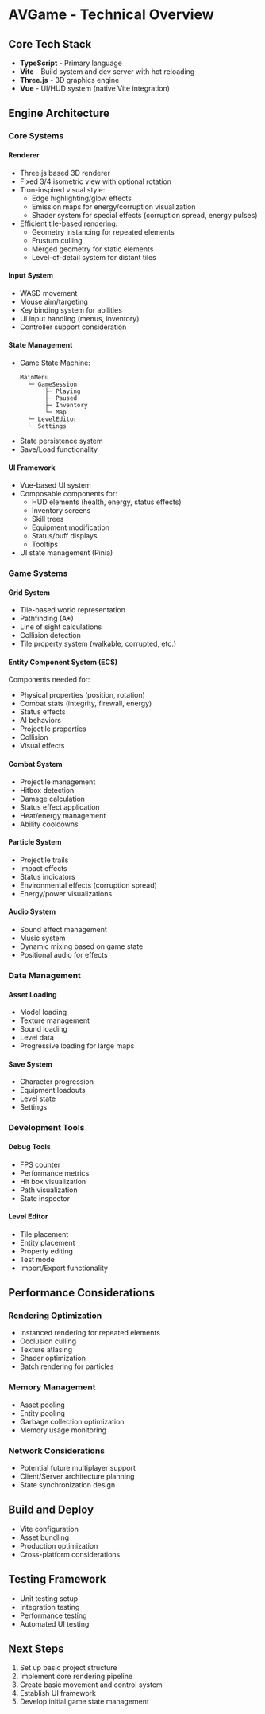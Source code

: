 # AVGame - Technical Overview

## Core Tech Stack
- **TypeScript** - Primary language
- **Vite** - Build system and dev server with hot reloading
- **Three.js** - 3D graphics engine
- **Vue** - UI/HUD system (native Vite integration)

## Engine Architecture

### Core Systems

#### Renderer
- Three.js based 3D renderer
- Fixed 3/4 isometric view with optional rotation
- Tron-inspired visual style:
  - Edge highlighting/glow effects
  - Emission maps for energy/corruption visualization
  - Shader system for special effects (corruption spread, energy pulses)
- Efficient tile-based rendering:
  - Geometry instancing for repeated elements
  - Frustum culling
  - Merged geometry for static elements
  - Level-of-detail system for distant tiles

#### Input System
- WASD movement
- Mouse aim/targeting
- Key binding system for abilities
- UI input handling (menus, inventory)
- Controller support consideration

#### State Management
- Game State Machine:
  ```
  MainMenu
    └─ GameSession
         ├─ Playing
         ├─ Paused
         ├─ Inventory
         └─ Map
    └─ LevelEditor
    └─ Settings
  ```
- State persistence system
- Save/Load functionality

#### UI Framework
- Vue-based UI system
- Composable components for:
  - HUD elements (health, energy, status effects)
  - Inventory screens
  - Skill trees
  - Equipment modification
  - Status/buff displays
  - Tooltips
- UI state management (Pinia)

### Game Systems

#### Grid System
- Tile-based world representation
- Pathfinding (A*)
- Line of sight calculations
- Collision detection
- Tile property system (walkable, corrupted, etc.)

#### Entity Component System (ECS)
Components needed for:
- Physical properties (position, rotation)
- Combat stats (integrity, firewall, energy)
- Status effects
- AI behaviors
- Projectile properties
- Collision
- Visual effects

#### Combat System
- Projectile management
- Hitbox detection
- Damage calculation
- Status effect application
- Heat/energy management
- Ability cooldowns

#### Particle System
- Projectile trails
- Impact effects
- Status indicators
- Environmental effects (corruption spread)
- Energy/power visualizations

#### Audio System
- Sound effect management
- Music system
- Dynamic mixing based on game state
- Positional audio for effects

### Data Management

#### Asset Loading
- Model loading
- Texture management
- Sound loading
- Level data
- Progressive loading for large maps

#### Save System
- Character progression
- Equipment loadouts
- Level state
- Settings

### Development Tools

#### Debug Tools
- FPS counter
- Performance metrics
- Hit box visualization
- Path visualization
- State inspector

#### Level Editor
- Tile placement
- Entity placement
- Property editing
- Test mode
- Import/Export functionality

## Performance Considerations

### Rendering Optimization
- Instanced rendering for repeated elements
- Occlusion culling
- Texture atlasing
- Shader optimization
- Batch rendering for particles

### Memory Management
- Asset pooling
- Entity pooling
- Garbage collection optimization
- Memory usage monitoring

### Network Considerations
- Potential future multiplayer support
- Client/Server architecture planning
- State synchronization design

## Build and Deploy
- Vite configuration
- Asset bundling
- Production optimization
- Cross-platform considerations

## Testing Framework
- Unit testing setup
- Integration testing
- Performance testing
- Automated UI testing

## Next Steps
1. Set up basic project structure
2. Implement core rendering pipeline
3. Create basic movement and control system
4. Establish UI framework
5. Develop initial game state management
